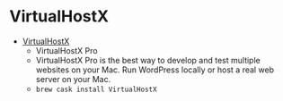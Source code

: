 # VirtualHostX
- [VirtualHostX](https://clickontyler.com/virtualhostx/)
  -  VirtualHostX Pro
  - VirtualHostX Pro is the best way to develop and test multiple websites on your Mac. Run WordPress locally or host a real web server on your Mac.
  - `brew cask install VirtualHostX`
